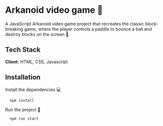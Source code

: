 
# Arkanoid video game 🚀

A JavaScript Arkanoid video game project that recreates the classic block-breaking game, where the player controls a paddle to bounce a ball and destroy blocks on the screen 👑.


## Tech Stack

**Client:** HTML, CSS, Javascript


## Installation

Install the dependencies 💻

```bash
  npm install
```

Run the project 🧠

```bash
  npm run start
```
